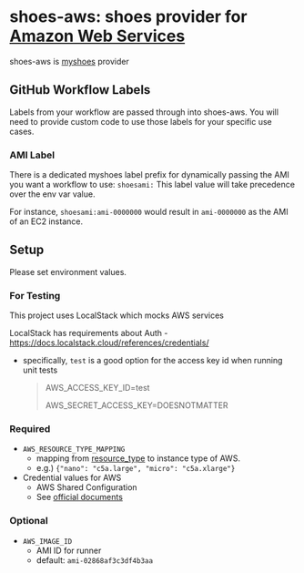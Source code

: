 # shoes-aws: shoes provider for [Amazon Web Services](https://aws.amazon.com)

shoes-aws is [myshoes](https://github.com/whywaita/myshoes) provider

## GitHub Workflow Labels
Labels from your workflow are passed through into shoes-aws. You will need to provide custom code to use those labels for your specific use cases. 

### AMI Label
There is a dedicated myshoes label prefix for dynamically passing the AMI you want a workflow to use: `shoesami:`
This label value will take precedence over the env var value. 

For instance, `shoesami:ami-0000000` would result in `ami-0000000` as the AMI of an EC2 instance.

## Setup

Please set environment values.

### For Testing
This project uses LocalStack which mocks AWS services

LocalStack has requirements about Auth - https://docs.localstack.cloud/references/credentials/
- specifically, `test` is a good option for the access key id when running unit tests
  > AWS_ACCESS_KEY_ID=test
  >
  > AWS_SECRET_ACCESS_KEY=DOESNOTMATTER


### Required

- `AWS_RESOURCE_TYPE_MAPPING`
    - mapping from [resource_type](https://github.com/whywaita/myshoes/blob/master/docs/how-to-develop-shoes.md#resource-type) to instance type of AWS.
    - e.g.) `{"nano": "c5a.large", "micro": "c5a.xlarge"}`
- Credential values for AWS
    - AWS Shared Configuration
    - See [official documents](https://docs.aws.amazon.com/sdkref/latest/guide/creds-config-files.html)

### Optional

- `AWS_IMAGE_ID`
    - AMI ID for runner
    - default: `ami-02868af3c3df4b3aa`
